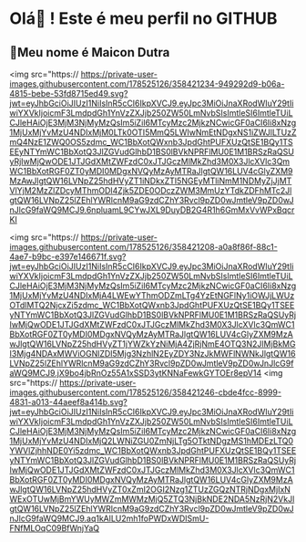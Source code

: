 # Olá🤚 ! Este é meu perfil no GITHUB
## 👻Meu nome é Maicon Dutra
<img src="https://
https://private-user-images.githubusercontent.com/178525126/358421234-949292d9-b06a-4815-bebe-53fd8715ed49.svg?jwt=eyJhbGciOiJIUzI1NiIsInR5cCI6IkpXVCJ9.eyJpc3MiOiJnaXRodWIuY29tIiwiYXVkIjoicmF3LmdpdGh1YnVzZXJjb250ZW50LmNvbSIsImtleSI6ImtleTUiLCJleHAiOjE3MjM3NjMyMzQsIm5iZiI6MTcyMzc2MjkzNCwicGF0aCI6Ii8xNzg1MjUxMjYvMzU4NDIxMjM0LTk0OTI5MmQ5LWIwNmEtNDgxNS1iZWJlLTUzZmQ4NzE1ZWQ0OS5zdmc_WC1BbXotQWxnb3JpdGhtPUFXUzQtSE1BQy1TSEEyNTYmWC1BbXotQ3JlZGVudGlhbD1BS0lBVkNPRFlMU0E1M1BRSzRaQSUyRjIwMjQwODE1JTJGdXMtZWFzdC0xJTJGczMlMkZhd3M0X3JlcXVlc3QmWC1BbXotRGF0ZT0yMDI0MDgxNVQyMzAyMTRaJlgtQW16LUV4cGlyZXM9MzAwJlgtQW16LVNpZ25hdHVyZT1iNDkxZTI5NGEyMTliNmM1NDMyZjJjMTVlYjM2MzZlZDcyMThmODI4Zjk5ZDE0ODczZWM3MmUzYTdkZDFhMTc2JlgtQW16LVNpZ25lZEhlYWRlcnM9aG9zdCZhY3Rvcl9pZD0wJmtleV9pZD0wJnJlcG9faWQ9MCJ9.6npluamL9CYwJXL9DuyDB2G4R1h6GmMxVvWPxBqcrKI

<img src="https://
https://private-user-images.githubusercontent.com/178525126/358421208-a0a8f86f-88c1-4ae7-b9bc-e397e146671f.svg?jwt=eyJhbGciOiJIUzI1NiIsInR5cCI6IkpXVCJ9.eyJpc3MiOiJnaXRodWIuY29tIiwiYXVkIjoicmF3LmdpdGh1YnVzZXJjb250ZW50LmNvbSIsImtleSI6ImtleTUiLCJleHAiOjE3MjM3NjMyMzQsIm5iZiI6MTcyMzc2MjkzNCwicGF0aCI6Ii8xNzg1MjUxMjYvMzU4NDIxMjA4LWEwYThmODZmLTg4YzEtNGFlNy1iOWJjLWUzOTdlMTQ2NjcxZi5zdmc_WC1BbXotQWxnb3JpdGhtPUFXUzQtSE1BQy1TSEEyNTYmWC1BbXotQ3JlZGVudGlhbD1BS0lBVkNPRFlMU0E1M1BRSzRaQSUyRjIwMjQwODE1JTJGdXMtZWFzdC0xJTJGczMlMkZhd3M0X3JlcXVlc3QmWC1BbXotRGF0ZT0yMDI0MDgxNVQyMzAyMTRaJlgtQW16LUV4cGlyZXM9MzAwJlgtQW16LVNpZ25hdHVyZT1jYWZkYzNiMjA4ZjRjNmE4OTQ3N2JlMjBkMGI3Mjg4NDAxMWViOGNlZDI5Mjg3NzhlN2EyZDY3NzJkMWFlNWNkJlgtQW16LVNpZ25lZEhlYWRlcnM9aG9zdCZhY3Rvcl9pZD0wJmtleV9pZD0wJnJlcG9faWQ9MCJ9.jX9bo4jbRnOz55A1xSSD3ytKNNaFewkGYTOEr8epV14
<img src="https://
https://private-user-images.githubusercontent.com/178525126/358421246-cbde4fcc-8999-4831-a013-44aeef8a414b.svg?jwt=eyJhbGciOiJIUzI1NiIsInR5cCI6IkpXVCJ9.eyJpc3MiOiJnaXRodWIuY29tIiwiYXVkIjoicmF3LmdpdGh1YnVzZXJjb250ZW50LmNvbSIsImtleSI6ImtleTUiLCJleHAiOjE3MjM3NjMyMzQsIm5iZiI6MTcyMzc2MjkzNCwicGF0aCI6Ii8xNzg1MjUxMjYvMzU4NDIxMjQ2LWNiZGU0ZmNjLTg5OTktNDgzMS1hMDEzLTQ0YWVlZjhhNDE0Yi5zdmc_WC1BbXotQWxnb3JpdGhtPUFXUzQtSE1BQy1TSEEyNTYmWC1BbXotQ3JlZGVudGlhbD1BS0lBVkNPRFlMU0E1M1BRSzRaQSUyRjIwMjQwODE1JTJGdXMtZWFzdC0xJTJGczMlMkZhd3M0X3JlcXVlc3QmWC1BbXotRGF0ZT0yMDI0MDgxNVQyMzAyMTRaJlgtQW16LUV4cGlyZXM9MzAwJlgtQW16LVNpZ25hdHVyZT0xZmI2OGI2Nzg1ZTUzZGQzNTRjNDgxMjIxNWExOTUwMjBmYWUyMWZmMWMzMjQ5ZTQ3NjBkNDE2NDA5NzRjN2VkJlgtQW16LVNpZ25lZEhlYWRlcnM9aG9zdCZhY3Rvcl9pZD0wJmtleV9pZD0wJnJlcG9faWQ9MCJ9.aq1kAlLU2mh1foPWDxWDISmU-FNfMLOqC09BfWnjYaQ

